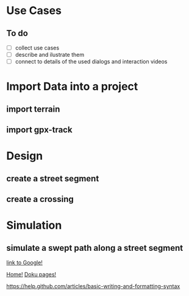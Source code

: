 Use Cases
=========

## To do
- [ ] collect use cases
- [ ] describe and ilustrate them
- [ ] connect to details of the used dialogs and interaction videos

# Import Data into a project

## import terrain

## import gpx-track

# Design

## create a street segment

## create a crossing

# Simulation

## simulate a swept path along a street segment



[link to Google!](http://google.com)

[Home!](index.html)
[Doku pages!](pages.html)


https://help.github.com/articles/basic-writing-and-formatting-syntax
